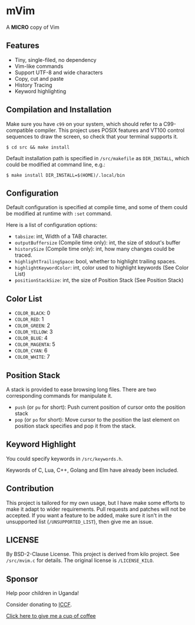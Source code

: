 # mVim

A __MICRO__ copy of Vim

## Features

- Tiny, single-filed, no dependency
- Vim-like commands
- Support UTF-8 and wide characters
- Copy, cut and paste
- History Tracing
- Keyword highlighting

## Compilation and Installation

Make sure you have `c99` on your system, which should refer to a
C99-compatible compiler. This project uses POSIX features and VT100 control
sequences to draw the screen, so check that your terminal supports it.

```shell
$ cd src && make install
```

Default installation path is specified in `/src/makefile` as `DIR_INSTALL`,
which could be modified at command line, e.g.:

```shell
$ make install DIR_INSTALL=$(HOME)/.local/bin
```

## Configuration

Default configuration is specified at compile time, and some of them could be
modified at runtime with `:set` command.

Here is a list of configuration options:

- `tabsize`: int, Width of a TAB character.
- `outputBuffersize` (Compile time only): int, the size of stdout's buffer
- `historySize` (Compile time only): int, how many changes could be traced.
- `highlightTrailingSpace`: bool, whether to highlight trailing spaces.
- `highlightKeywordColor`: int, color used to highlight keywords
(See Color List)
- `positionStackSize`: int, the size of Position Stack (See Position Stack)

## Color List

- `COLOR_BLACK`: 0
- `COLOR_RED`: 1
- `COLOR_GREEN`: 2
- `COLOR_YELLOW`: 3
- `COLOR_BLUE`: 4
- `COLOR_MAGENTA`: 5
- `COLOR_CYAN`: 6
- `COLOR_WHITE`: 7

## Position Stack

A stack is provided to ease browsing long files. There are two corresponding
commands for manipulate it.

- `push` (or `pu` for short): Push current position of cursor onto the position
  stack
- `pop` (or `po` for short): Move cursor to the position the last element on
  position stack specifies and pop it from the stack.

## Keyword Highlight

You could specify keywords in `/src/keywords.h`.

Keywords of C, Lua, C++, Golang and Elm have already been included.

## Contribution

This project is tailored for my own usage, but I have make some efforts to make
it adapt to wider requirements. Pull requests and patches will not be accepted.
If you want a feature to be added, make sure it isn't in the unsupported list
(``/UNSUPPORTED_LIST``), then give me an issue.

## LICENSE

By BSD-2-Clause License. This project is derived from kilo project. See
`/src/mvim.c` for details. The original license is `/LICENSE_KILO`.

## Sponsor

Help poor children in Uganda!

Consider donating to [ICCF](https://www.iccf.nl).

[Click here to give me a cup of coffee](https://afdian.net/a/ziyao)
